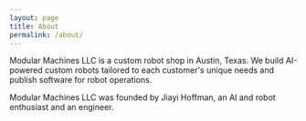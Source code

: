 ```yaml
---
layout: page
title: About
permalink: /about/
---
```


Modular Machines LLC is a custom robot shop in Austin, Texas. We build AI-powered custom robots tailored to each customer's unique needs and publish software for robot operations. 

Modular Machines LLC was founded by Jiayi Hoffman, an AI and robot enthusiast and an engineer. 
